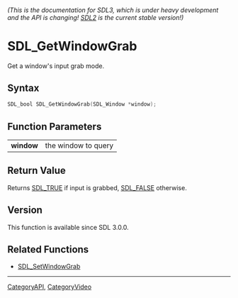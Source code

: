 ###### (This is the documentation for SDL3, which is under heavy development and the API is changing! [SDL2](https://wiki.libsdl.org/SDL2/) is the current stable version!)
# SDL_GetWindowGrab

Get a window's input grab mode.

## Syntax

```c
SDL_bool SDL_GetWindowGrab(SDL_Window *window);

```

## Function Parameters

|                |                     |
| -------------- | ------------------- |
| **window**     | the window to query |

## Return Value

Returns [SDL_TRUE](SDL_TRUE) if input is grabbed, [SDL_FALSE](SDL_FALSE)
otherwise.

## Version

This function is available since SDL 3.0.0.

## Related Functions

* [SDL_SetWindowGrab](SDL_SetWindowGrab)

----
[CategoryAPI](CategoryAPI), [CategoryVideo](CategoryVideo)


